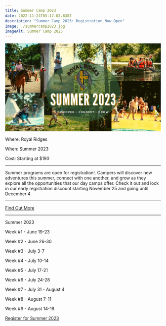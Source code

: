 ```yaml
---
title: Summer Camp 2023
date: 2022-11-24T05:17:02.838Z
description: "Summer Camp 2023: Registration Now Open"
image: ./summercamp2023.jpg
imageAlt: Summer Camp 2023
---
```

![summercamp2023](summercamp2023.jpg " summercamp2023")

<div className="text-center">
<p className="my-2"><span className="font-semibold">Where:&nbsp;</span>Royal Ridges</p>
<p className="mb-2"><span className="font-semibold">When:&nbsp;</span>Summer 2023 </p>
<p className="mb-2"><span className="font-semibold">Cost:&nbsp;</span>Starting at $190</p> 
<hr />
</div>

<p className="my-4">Summer programs are open for registration!. Campers will discover new adventures this summer, connect with one another, and grow as they explore all the opportunities that our day camps offer. Check it out and lock in our early registration discount starting November 25 and going until December 4.</p>
<hr />

<div className='text-center mt-4'>
    <a 
        href='https://royalridges.org/registration'
        className='text-green-200 hover:text-indigo-400 hover:underline font-cursive text-2xl'
        target='_blank' 
        rel='noopener noreferrer'
    >Find Out More</a>
</div>

<hr />

<div className="text-center mt-4">
<p className="font-semibold underline text-xl">Summer 2023</p>
<p className="font-semibold">Week #1 - June 19-23</p>

<p className="font-semibold">Week #2 - June 26-30</p>

<p className="font-semibold">Week #3 - July 3-7</p>

<p className="font-semibold">Week #4 - July 10-14</p>

<p className="font-semibold">Week #5 - July 17-21</p>

<p className="font-semibold">Week #6 - July 24-28</p>

<p className="font-semibold">Week #7 - July 31 - August 4</p>

<p className="font-semibold">Week #8 - August 7-11</p>

<p className="font-semibold">Week #9 - August 14-18</p>
</div>

<div className='text-center mt-4'>
    <a 
        href='https://www.ultracamp.com/info/sessionFinder.aspx'
        className='text-green-200 hover:text-indigo-400 hover:underline font-cursive text-2xl'
        target='_blank' 
        rel='noopener noreferrer'
    >Register for Summer 2023</a>
</div>